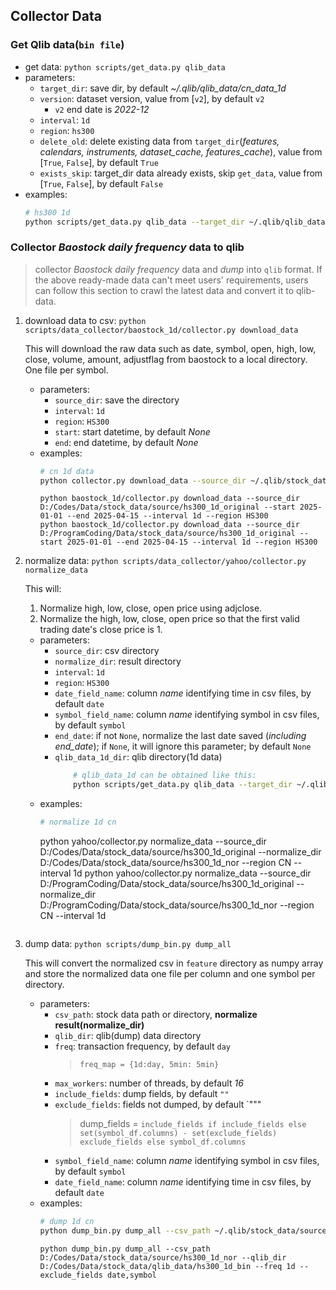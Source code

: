## Collector Data

### Get Qlib data(`bin file`)

  - get data: `python scripts/get_data.py qlib_data`
  - parameters:
    - `target_dir`: save dir, by default *~/.qlib/qlib_data/cn_data_1d*
    - `version`: dataset version, value from [`v2`], by default `v2`
      - `v2` end date is *2022-12*
    - `interval`: `1d`
    - `region`: `hs300`
    - `delete_old`: delete existing data from `target_dir`(*features, calendars, instruments, dataset_cache, features_cache*), value from [`True`, `False`], by default `True`
    - `exists_skip`: target_dir data already exists, skip `get_data`, value from [`True`, `False`], by default `False`
  - examples:
    ```bash
    # hs300 1d
    python scripts/get_data.py qlib_data --target_dir ~/.qlib/qlib_data/hs300_data_1d --region hs300 --interval 1d
    ```
    
### Collector *Baostock daily frequency* data to qlib
> collector *Baostock daily frequency* data and *dump* into `qlib` format.
> If the above ready-made data can't meet users' requirements, users can follow this section to crawl the latest data and convert it to qlib-data.
  1. download data to csv: `python scripts/data_collector/baostock_1d/collector.py download_data`
     
     This will download the raw data such as date, symbol, open, high, low, close, volume, amount, adjustflag from baostock to a local directory. One file per symbol.
     - parameters:
          - `source_dir`: save the directory
          - `interval`: `1d`
          - `region`: `HS300`
          - `start`: start datetime, by default *None*
          - `end`: end datetime, by default *None*
     - examples:
          ```bash
          # cn 1d data
          python collector.py download_data --source_dir ~/.qlib/stock_data/source/hs300_1d_original --start 2022-01-01 --end 2022-01-30 --interval 1d --region HS300
          ```
          ```
          python baostock_1d/collector.py download_data --source_dir D:/Codes/Data/stock_data/source/hs300_1d_original --start 2025-01-01 --end 2025-04-15 --interval 1d --region HS300
          python baostock_1d/collector.py download_data --source_dir D:/ProgramCoding/Data/stock_data/source/hs300_1d_original --start 2025-01-01 --end 2025-04-15 --interval 1d --region HS300
          ```
  2. normalize data: `python scripts/data_collector/yahoo/collector.py normalize_data`
     
     This will:
     1. Normalize high, low, close, open price using adjclose.
     2. Normalize the high, low, close, open price so that the first valid trading date's close price is 1. 
     - parameters:
          - `source_dir`: csv directory
          - `normalize_dir`: result directory
          - `interval`: `1d`
          - `region`: `HS300`
          - `date_field_name`: column *name* identifying time in csv files, by default `date`
          - `symbol_field_name`: column *name* identifying symbol in csv files, by default `symbol`
          - `end_date`: if not `None`, normalize the last date saved (*including end_date*); if `None`, it will ignore this parameter; by default `None`
          - `qlib_data_1d_dir`: qlib directory(1d data)
            ```bash
                # qlib_data_1d can be obtained like this:
                python scripts/get_data.py qlib_data --target_dir ~/.qlib/qlib_data/cn_data --interval 1d --region cn --version v3
            ```
      - examples:
        ```bash
        # normalize 1d cn
        ```
        python yahoo/collector.py normalize_data --source_dir D:/Codes/Data/stock_data/source/hs300_1d_original --normalize_dir D:/Codes/Data/stock_data/source/hs300_1d_nor --region CN --interval 1d
        python yahoo/collector.py normalize_data --source_dir D:/ProgramCoding/Data/stock_data/source/hs300_1d_original --normalize_dir D:/ProgramCoding/Data/stock_data/source/hs300_1d_nor --region CN --interval 1d
        ```
  3. dump data: `python scripts/dump_bin.py dump_all`
    
     This will convert the normalized csv in `feature` directory as numpy array and store the normalized data one file per column and one symbol per directory. 
    
     - parameters:
       - `csv_path`: stock data path or directory, **normalize result(normalize_dir)**
       - `qlib_dir`: qlib(dump) data directory
       - `freq`: transaction frequency, by default `day`
         > `freq_map = {1d:day, 5min: 5min}`
       - `max_workers`: number of threads, by default *16*
       - `include_fields`: dump fields, by default `""`
       - `exclude_fields`: fields not dumped, by default `"""
         > dump_fields = `include_fields if include_fields else set(symbol_df.columns) - set(exclude_fields) exclude_fields else symbol_df.columns`
       - `symbol_field_name`: column *name* identifying symbol in csv files, by default `symbol`
       - `date_field_name`: column *name* identifying time in csv files, by default `date`
     - examples:
       ```bash
       # dump 1d cn
       python dump_bin.py dump_all --csv_path ~/.qlib/stock_data/source/hs300_1d_nor --qlib_dir ~/.qlib/qlib_data/hs300_1d_bin --freq 1d --exclude_fields date,symbol
       ```
       ```
       python dump_bin.py dump_all --csv_path D:/Codes/Data/stock_data/source/hs300_1d_nor --qlib_dir D:/Codes/Data/stock_data/qlib_data/hs300_1d_bin --freq 1d --exclude_fields date,symbol
       ```